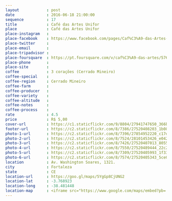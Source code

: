 ```yaml
---
layout            : post
date              : 2016-06-18 21:00:00
sequence          : 17
title             : Café das Artes Unifor
place             : Café das Artes Unifor
place-instagram   : 
place-facebook    : https://www.facebook.com/pages/Caf%C3%A9-das-Artes-Unifor/188119808252667?fref=ts
place-twitter     : 
place-email       : 
place-tripadvisor : 
place-foursquare  : https://pt.foursquare.com/v/caf%C3%A9-das-artes/57644d3f498ede5f04a7fb17
place-phone       : 
place-site        : 
coffee            : 3 corações (Cerrado Mineiro)
coffee-special    : 
coffee-region     : Cerrado Mineiro
coffee-farm       : 
coffee-producer   : 
coffee-variety    : 
coffee-altitude   : 
coffee-notes      : 
coffee-process    : 
rate              : 4.5
price             : R$ 5,00
cover-url         : https://c1.staticflickr.com/9/8804/27941747650_366b5e3a8e_o.jpg
footer-url        : https://c2.staticflickr.com/8/7386/27520408203_1b08879f15_o.jpg
photo-1-url       : https://c2.staticflickr.com/8/7396/27854952220_c17d3e0fbf_o.jpg
photo-2-url       : https://c2.staticflickr.com/8/7524/28101453426_e0426f932d_o.jpg
photo-3-url       : https://c2.staticflickr.com/8/7426/27520407013_8055897e77_o.jpg
photo-4-url       : https://c2.staticflickr.com/8/7550/27520489444_22c2fdfe96_o.jpg
photo-5-url       : https://c2.staticflickr.com/8/7309/27520405993_1f33df6186_o.jpg
photo-6-url       : https://c2.staticflickr.com/8/7574/27520405343_5ce08dd6c8_o.jpg
location          : Av. Washington Soares, 1321.
city              : Fortaleza
state             : CE
location-url      : https://goo.gl/maps/5YgGp8CjUNG2
location-lat      : -3.768923
location-long     : -38.481448
location-map      : <iframe src="https://www.google.com/maps/embed?pb=!1m18!1m12!1m3!1d3981.192278862732!2d-38.48103988573098!3d-3.7682969444306624!2m3!1f0!2f0!3f0!3m2!1i1024!2i768!4f13.1!3m3!1m2!1s0x7c746009d549389%3A0x8d0566d551d92244!2sUniversidade+de+Fortaleza!5e0!3m2!1spt-BR!2sbr!4v1468176044657" width="100%" height="450" frameborder="0" style="border:0" scrolling="no"></iframe>
---
```

